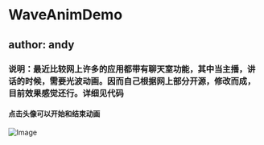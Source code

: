 # WaveAnimDemo
## author: andy
### 说明：最近比较网上许多的应用都带有聊天室功能，其中当主播，讲话的时候，需要光波动画。因而自己根据网上部分开源，修改而成，目前效果感觉还行。详细见代码
#### 点击头像可以开始和结束动画
![Image](https://github.com/androidsihai1/photo_fold/blob/master/wave.jpeg?raw=true)
